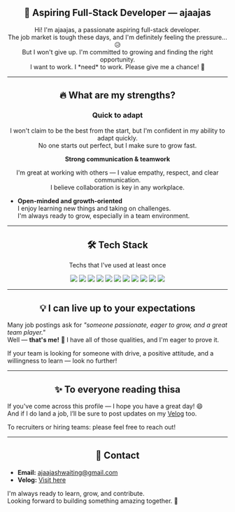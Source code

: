 <h2 align="center">🚀 Aspiring Full-Stack Developer — ajaajas</h2>
<div align="center">Hi! I'm ajaajas, a passionate aspiring full-stack developer.</div>
<div align="center">The job market is tough these days, and I'm definitely feeling the pressure... 😥</div>
<div align="center">But I won't give up. I'm committed to growing and finding the right opportunity.</div>
<div align="center">I want to work. I *need* to work. Please give me a chance! 🙏</div>

<hr>

<h2 align="center">🔥 What are my strengths?</h2>

<h3 align="center"><b>Quick to adapt</b></h3>
  <div align="center">I won't claim to be the best from the start, but I'm confident in my ability to adapt quickly.</div>
  <div align="center">No one starts out perfect, but I make sure to grow fast.</div>

<p align="center"><b>Strong communication & teamwork</b></p>
  <div align="center">I'm great at working with others — I value empathy, respect, and clear communication.</div>
  <div align="center">I believe collaboration is key in any workplace.</div>

- **Open-minded and growth-oriented**  
  I enjoy learning new things and taking on challenges.  
  I'm always ready to grow, especially in a team environment.

<hr>

<h2 align="center">🛠 Tech Stack</h2>
<p align="center">Techs that I've used at least once</p>

<div align="center">
  
  <!-- 언어 -->
  <img src="https://img.shields.io/badge/HTML5-E34F26?style=flat-square&logo=HTML5&logoColor=white" />
  <img src="https://img.shields.io/badge/CSS3-1572B6?style=flat-square&logo=CSS3&logoColor=white" />
  <img src="https://img.shields.io/badge/JavaScript-F7DF1E?style=flat-square&logo=javascript&logoColor=black" />
  <img src="https://img.shields.io/badge/TypeScript-3178C6?style=flat-square&logo=typescript&logoColor=white" />

  <!-- 프레임워크 / 라이브러리 -->
  <img src="https://img.shields.io/badge/React-61DAFB?style=flat-square&logo=React&logoColor=black" />
  <img src="https://img.shields.io/badge/Express-000000?style=flat-square&logo=express&logoColor=white" />
  
  <!-- 데이터베이스 -->
  <img src="https://img.shields.io/badge/MongoDB-47A248?style=flat-square&logo=mongodb&logoColor=white" />
  <img src="https://img.shields.io/badge/MySQL-4479A1?style=flat-square&logo=mysql&logoColor=white" />
  
  <!-- 도구 -->
  <img src="https://img.shields.io/badge/Git-F05032?style=flat-square&logo=git&logoColor=white" />
  <img src="https://img.shields.io/badge/GitHub-181717?style=flat-square&logo=github&logoColor=white" />
  <img src="https://img.shields.io/badge/VSCode-007ACC?style=flat-square&logo=visualstudiocode&logoColor=white" />

</div>

<hr>

<h2 align="center">💡 I can live up to your expectations</h2>

Many job postings ask for *"someone passionate, eager to grow, and a great team player."*  
Well — **that's me!** 👏 I have all of those qualities, and I'm eager to prove it.  

If your team is looking for someone with drive, a positive attitude, and a willingness to learn — look no further!

<hr>

<h2 align="center">✨ To everyone reading thisa</h2>

If you've come across this profile — I hope you have a great day! 😄  
And if I do land a job, I’ll be sure to post updates on my [Velog](https://velog.io/@ajaajas) too.

To recruiters or hiring teams: please feel free to reach out!

<hr>

<h2 align="center">📩 Contact</h2>

- **Email:** [ajaajashwaiting@gmail.com](mailto:ajaajashwaiting@gmail.com)  
- **Velog:** [Visit here](https://velog.io/@ajaajas/about)

I'm always ready to learn, grow, and contribute.  
Looking forward to building something amazing together. 💪
